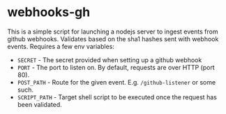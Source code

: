 # webhooks-gh

This is a simple script for launching a nodejs server to ingest events from github webhooks. Validates based on the sha1 hashes sent with webhook events. Requires a few env variables:

- `SECRET` - The secret provided when setting up a github webhook
- `PORT` - The port to listen on. By default, requests are over HTTP (port 80). 
- `POST_PATH` - Route for the given event. E.g. `/github-listener` or some such.
- `SCRIPT_PATH` - Target shell script to be executed once the request has been validated. 
